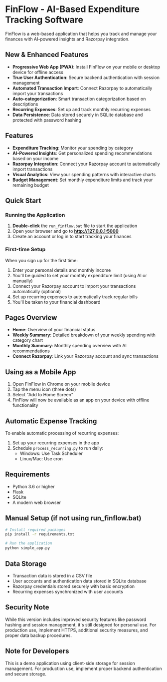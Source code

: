 # FinFlow - AI-Based Expenditure Tracking Software

FinFlow is a web-based application that helps you track and manage your finances with AI-powered insights and Razorpay integration.

## New & Enhanced Features

- **Progressive Web App (PWA)**: Install FinFlow on your mobile or desktop device for offline access
- **True User Authentication**: Secure backend authentication with session management
- **Automated Transaction Import**: Connect Razorpay to automatically import your transactions
- **Auto-categorization**: Smart transaction categorization based on descriptions
- **Recurring Expenses**: Set up and track monthly recurring expenses
- **Data Persistence**: Data stored securely in SQLite database and protected with password hashing

## Features

- **Expenditure Tracking**: Monitor your spending by category
- **AI-Powered Insights**: Get personalized spending recommendations based on your income
- **Razorpay Integration**: Connect your Razorpay account to automatically import transactions
- **Visual Analytics**: View your spending patterns with interactive charts
- **Budget Management**: Set monthly expenditure limits and track your remaining budget

## Quick Start

### Running the Application

1. **Double-click** the `run_finflow.bat` file to start the application
2. Open your browser and go to **http://127.0.0.1:5000**
3. Create an account or log in to start tracking your finances

### First-time Setup

When you sign up for the first time:

1. Enter your personal details and monthly income
2. You'll be guided to set your monthly expenditure limit (using AI or manually)
3. Connect your Razorpay account to import your transactions automatically (optional)
4. Set up recurring expenses to automatically track regular bills
5. You'll be taken to your financial dashboard

## Pages Overview

- **Home**: Overview of your financial status
- **Weekly Summary**: Detailed breakdown of your weekly spending with category chart
- **Monthly Summary**: Monthly spending overview with AI recommendations
- **Connect Razorpay**: Link your Razorpay account and sync transactions

## Using as a Mobile App

1. Open FinFlow in Chrome on your mobile device
2. Tap the menu icon (three dots)
3. Select "Add to Home Screen"
4. FinFlow will now be available as an app on your device with offline functionality

## Automatic Expense Tracking

To enable automatic processing of recurring expenses:
1. Set up your recurring expenses in the app
2. Schedule `process_recurring.py` to run daily:
   - Windows: Use Task Scheduler
   - Linux/Mac: Use cron

## Requirements

- Python 3.6 or higher
- Flask
- SQLite
- A modern web browser

## Manual Setup (if not using run_finflow.bat)

```bash
# Install required packages
pip install -r requirements.txt

# Run the application
python simple_app.py
```

## Data Storage

- Transaction data is stored in a CSV file
- User accounts and authentication data stored in SQLite database
- Razorpay credentials stored securely with basic encryption
- Recurring expenses synchronized with user accounts

## Security Note

While this version includes improved security features like password hashing and session management, it's still designed for personal use. For production use, implement HTTPS, additional security measures, and proper data backup procedures.

## Note for Developers

This is a demo application using client-side storage for session management. For production use, implement proper backend authentication and secure storage.
